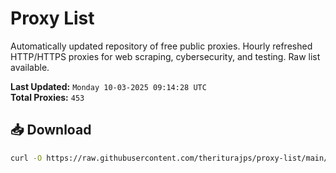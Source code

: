 # Proxy List

Automatically updated repository of free public proxies. Hourly refreshed HTTP/HTTPS proxies for web scraping, cybersecurity, and testing. Raw list available.

**Last Updated:** `Monday 10-03-2025 09:14:28 UTC`  
**Total Proxies:** `453`

## 📥 Download
```bash
curl -O https://raw.githubusercontent.com/theriturajps/proxy-list/main/proxies.txt
